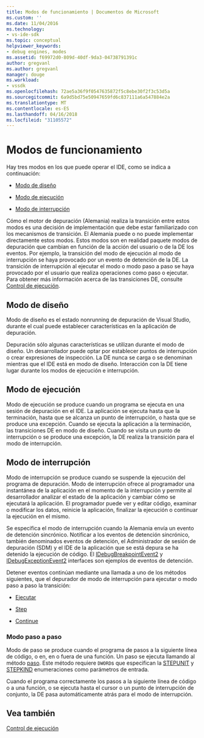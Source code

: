```yaml
---
title: Modos de funcionamiento | Documentos de Microsoft
ms.custom: ''
ms.date: 11/04/2016
ms.technology:
- vs-ide-sdk
ms.topic: conceptual
helpviewer_keywords:
- debug engines, modes
ms.assetid: f69972d0-809d-40df-9da3-04738791391c
author: gregvanl
ms.author: gregvanl
manager: douge
ms.workload:
- vssdk
ms.openlocfilehash: 72ae5a36f9f0547635872f5c8ebe30f2f3c53d5a
ms.sourcegitcommit: 6a9d5bd75e50947659fd6c837111a6a547884e2a
ms.translationtype: MT
ms.contentlocale: es-ES
ms.lasthandoff: 04/16/2018
ms.locfileid: "31105572"
---
```

# <a name="operational-modes"></a>Modos de funcionamiento
Hay tres modos en los que puede operar el IDE, como se indica a continuación:  
  
-   [Modo de diseño](#vsconoperationalmodesanchor1)  
  
-   [Modo de ejecución](#vsconoperationalmodesanchor2)  
  
-   [Modo de interrupción](#vsconoperationalmodesanchor3)  
  
 Cómo el motor de depuración (Alemania) realiza la transición entre estos modos es una decisión de implementación que debe estar familiarizado con los mecanismos de transición. El Alemania puede o no puede implementar directamente estos modos. Estos modos son en realidad paquete modos de depuración que cambian en función de la acción del usuario o de la DE los eventos. Por ejemplo, la transición del modo de ejecución al modo de interrupción se haya provocado por un evento de detención de la DE. La transición de interrupción al ejecutar el modo o modo paso a paso se haya provocado por el usuario que realiza operaciones como paso o ejecutar. Para obtener más información acerca de las transiciones DE, consulte [Control de ejecución](../../extensibility/debugger/control-of-execution.md).  
  
##  <a name="vsconoperationalmodesanchor1"></a> Modo de diseño  
 Modo de diseño es el estado nonrunning de depuración de Visual Studio, durante el cual puede establecer características en la aplicación de depuración.  
  
 Depuración sólo algunas características se utilizan durante el modo de diseño. Un desarrollador puede optar por establecer puntos de interrupción o crear expresiones de inspección. La DE nunca se carga o se denominan mientras que el IDE está en modo de diseño. Interacción con la DE tiene lugar durante los modos de ejecución e interrupción.  
  
##  <a name="vsconoperationalmodesanchor2"></a> Modo de ejecución  
 Modo de ejecución se produce cuando un programa se ejecuta en una sesión de depuración en el IDE. La aplicación se ejecuta hasta que la terminación, hasta que se alcanza un punto de interrupción, o hasta que se produce una excepción. Cuando se ejecuta la aplicación a la terminación, las transiciones DE en modo de diseño. Cuando se visita un punto de interrupción o se produce una excepción, la DE realiza la transición para el modo de interrupción.  
  
##  <a name="vsconoperationalmodesanchor3"></a> Modo de interrupción  
 Modo de interrupción se produce cuando se suspende la ejecución del programa de depuración. Modo de interrupción ofrece al programador una instantánea de la aplicación en el momento de la interrupción y permite al desarrollador analizar el estado de la aplicación y cambiar cómo se ejecutará la aplicación. El programador puede ver y editar código, examinar o modificar los datos, reinicie la aplicación, finalizar la ejecución o continuar la ejecución en el mismo.  
  
 Se especifica el modo de interrupción cuando la Alemania envía un evento de detención sincrónico. Notificar a los eventos de detención sincrónico, también denominados eventos de detención, el Administrador de sesión de depuración (SDM) y el IDE de la aplicación que se está depura se ha detenido la ejecución de código. El [IDebugBreakpointEvent2](../../extensibility/debugger/reference/idebugbreakpointevent2.md) y [IDebugExceptionEvent2](../../extensibility/debugger/reference/idebugexceptionevent2.md) interfaces son ejemplos de eventos de detención.  
  
 Detener eventos continúan mediante una llamada a uno de los métodos siguientes, que el depurador de modo de interrupción para ejecutar o modo paso a paso la transición:  
  
-   [Ejecutar](../../extensibility/debugger/reference/idebugprocess3-execute.md)  
  
-   [Step](../../extensibility/debugger/reference/idebugprocess3-step.md)  
  
-   [Continue](../../extensibility/debugger/reference/idebugprocess3-continue.md)  
  
###  <a name="vsconoperationalmodesanchor4"></a> Modo paso a paso  
 Modo de paso se produce cuando el programa de pasos a la siguiente línea de código, o en, en o fuera de una función. Un paso se ejecuta llamando al método [paso](../../extensibility/debugger/reference/idebugprocess3-step.md). Este método requiere `DWORD`s que especifican la [STEPUNIT](../../extensibility/debugger/reference/stepunit.md) y [STEPKIND](../../extensibility/debugger/reference/stepkind.md) enumeraciones como parámetros de entrada.  
  
 Cuando el programa correctamente los pasos a la siguiente línea de código o a una función, o se ejecuta hasta el cursor o un punto de interrupción de conjunto, la DE pasa automáticamente atrás para el modo de interrupción.  
  
## <a name="see-also"></a>Vea también  
 [Control de ejecución](../../extensibility/debugger/control-of-execution.md)
